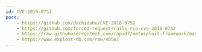 ```yaml
---
id: CVE-2016-0752
pocs:
    - https://github.com/dachidahu/CVE-2016-0752
    - https://github.com/forced-request/rails-rce-cve-2016-0752
    - https://raw.githubusercontent.com/rapid7/metasploit-framework/master/modules/exploits/multi/http/rails_dynamic_render_code_exec.rb
    - https://www.exploit-db.com/raw/40561
---
```

